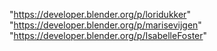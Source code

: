 "https://developer.blender.org/p/loridukker"
"https://developer.blender.org/p/marisevijgen"
"https://developer.blender.org/p/IsabelleFoster"
 
